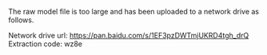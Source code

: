 The raw model file is too large and has been uploaded to a network drive as follows.

Network drive url: https://pan.baidu.com/s/1EF3pzDWTmjUKRD4tgh_drQ
Extraction code: wz8e